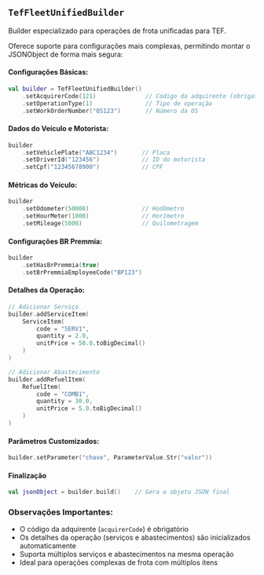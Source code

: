 ## `TefFleetUnifiedBuilder`

Builder especializado para operações de frota unificadas para TEF.

Oferece suporte para configurações mais complexas, permitindo montar o JSONObject de forma mais segura:  

#### Configurações Básicas:

```kotlin
val builder = TefFleetUnifiedBuilder()
    .setAcquirerCode(121)              // Código da adquirente (obrigatório)
    .setOperationType(1)               // Tipo de operação
    .setWorkOrderNumber("OS123")       // Número da OS
```

#### Dados do Veículo e Motorista:

```kotlin
builder
    .setVehiclePlate("ABC1234")       // Placa
    .setDriverId("123456")            // ID do motorista
    .setCpf("12345678900")            // CPF
```

#### Métricas do Veículo:

```kotlin
builder
    .setOdometer(50000)               // Hodômetro
    .setHourMeter(1000)               // Horímetro
    .setMileage(5000)                 // Quilometragem
```

#### Configurações BR Premmia:

```kotlin
builder
    .setHasBrPremmia(true)
    .setBrPremmiaEmployeeCode("BP123")
```

#### Detalhes da Operação:

```kotlin
// Adicionar Serviço
builder.addServiceItem(
    ServiceItem(
        code = "SERV1",
        quantity = 2.0,
        unitPrice = 50.0.toBigDecimal()
    )
)

// Adicionar Abastecimento
builder.addRefuelItem(
    RefuelItem(
        code = "COMB1",
        quantity = 30.0,
        unitPrice = 5.0.toBigDecimal()
    )
)
```

#### Parâmetros Customizados:

```kotlin
builder.setParameter("chave", ParameterValue.Str("valor"))
```

#### Finalização

```kotlin
val jsonObject = builder.build()    // Gera o objeto JSON final
```

### Observações Importantes:
- O código da adquirente (`acquirerCode`) é obrigatório
- Os detalhes da operação (serviços e abastecimentos) são inicializados automaticamente
- Suporta múltiplos serviços e abastecimentos na mesma operação
- Ideal para operações complexas de frota com múltiplos itens
